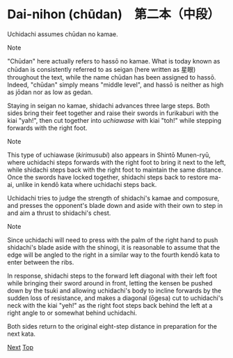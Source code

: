 # Dai-nihon (chūdan)　第二本（中段）

Uchidachi assumes chūdan no kamae.

> [!NOTE]
> "Chūdan" here actually refers to hassō no kamae. What is today known as chūdan is consistently referred to as seigan (here written as 星眼) throughout the text, while the name chūdan has been assigned to hassō. Indeed, "chūdan" simply means "middle level", and hassō is neither as high as jōdan nor as low as gedan.

Staying in seigan no kamae, shidachi advances three large steps. Both sides bring their feet together and raise their swords in furikaburi with the kiai "yah!", then cut together into *uchiawase* with kiai "toh!" while stepping forwards with the right foot.

> [!NOTE]
> This type of uchiawase (*kirimusubi*) also appears in Shintō Munen-ryū, where uchidachi steps forwards with the right foot to bring it next to the left, while shidachi steps back with the right foot to maintain the same distance. Once the swords have locked together, shidachi steps back to restore ma-ai, unlike in kendō kata where uchidachi steps back.

Uchidachi tries to judge the strength of shidachi's kamae and composure, and presses the opponent's blade down and aside with their own to step in and aim a thrust to shidachi's chest.

> [!NOTE]
> Since uchidachi will need to press with the palm of the right hand to push shidachi's blade aside with the shinogi, it is reasonable to assume that the edge will be angled to the right in a similar way to the fourth kendō kata to enter between the ribs.

In response, shidachi steps to the forward left diagonal with their left foot while bringing their sword around in front, letting the kensen be pushed down by the tsuki and allowing uchidachi's body to incline forwards by the sudden loss of resistance, and makes a diagonal (ōgesa) cut to uchidachi's neck with the kiai "yeh!" as the right foot steps back behind the left at a right angle to or somewhat behind uchidachi.

Both sides return to the original eight-step distance in preparation for the next kata.

[Next](daisanbon.md)
[Top](README.md)
